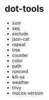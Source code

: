 # dot-tools

- sum
- seq
- exclude
- json-cat
- repeat
- tree
- counter
- color
- path
- runcmd
- kill-sa
- weather 
- trivy
- macos-version
